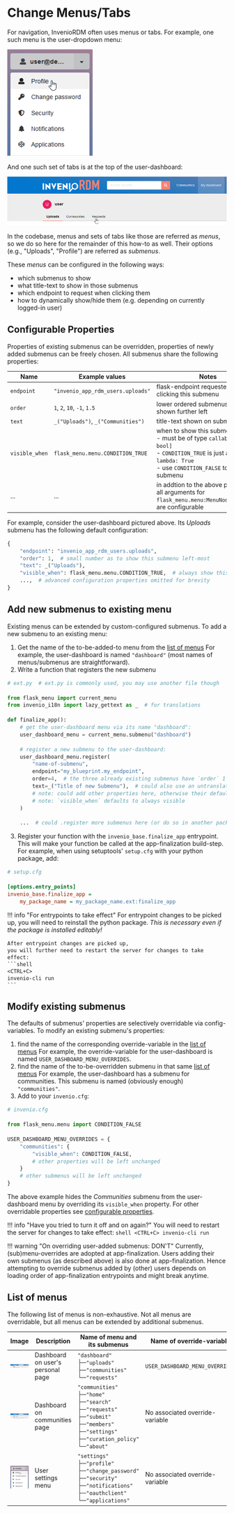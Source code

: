 # Change Menus/Tabs

For navigation, InvenioRDM often uses menus or tabs. For example, one such menu is the user-dropdown menu:

![User-settings menu with its 5 default entries](./imgs/settings-menu.png)

And one such set of tabs is at the top of the user-dashboard:

![User's personal dashboard with three tabs labeled (left-to-right) "Uploads", "Communities", and "Requests"](./imgs/user-dashboard.png)

In the codebase, menus and sets of tabs like those are referred as *menus*, so we do so here for the remainder of this how-to as well.
Their options (e.g., "Uploads", "Profile") are referred as *submenus*.

These *menus* can be configured in the following ways:

- which submenus to show
- what title-text to show in those submenus
- which endpoint to request when clicking them
- how to dynamically show/hide them (e.g. depending on currently logged-in user)

## Configurable Properties

Properties of existing submenus can be overridden,
properties of newly added submenus can be freely chosen.
All submenus share the following properties:

| Name           | Example values                       | Notes                                               |
|----------------|--------------------------------------|-----------------------------------------------------|
| `endpoint`     | `"invenio_app_rdm_users.uploads"`    | flask-endpoint requested when clicking this submenu |
| `order`        | `1`, `2`, `10`, `-1`, `1.5`          | lower ordered submenus are shown further left       |
| `text`         | `_("Uploads")`, `_("Communities")`   | title-text shown on submenus                        |
| `visible_when` | `flask_menu.menu.CONDITION_TRUE`     | when to show this submenu<br />- must be of type `callable[[], bool]`<br />- `CONDITION_TRUE` is just a named `lambda: True`<br />- use `CONDITION_FALSE` to hide a submenu |
| ...            | ...                                  | in addtion to the above properties, all arguments for `flask_menu.menu:MenuNode.register` are configurable |

For example, consider the user-dashboard pictured above.
Its *Uploads* submenu has the following default configuration:
```python
{
    "endpoint": "invenio_app_rdm_users.uploads",
    "order": 1,  # small number as to show this submenu left-most
    "text": _("Uploads"),
    "visible_when": flask_menu.menu.CONDITION_TRUE,  # always show this submenu
    ...,  # advanced configuration properties omitted for brevity
}
```

## Add new submenus to existing menu

Existing menus can be extended by custom-configured submenus.
To add a new submenu to an existing menu:

1. Get the name of the to-be-added-to menu from the [list of menus](#list-of-menus)
  For example, the user-dashboard is named `"dashboard"` (most names of menus/submenus are straightforward).
2. Write a function that registers the new submenu
  ```python
  # ext.py  # ext.py is commonly used, you may use another file though

  from flask_menu import current_menu
  from invenio_i18n import lazy_gettext as _  # for translations

  def finalize_app():
      # get the user-dashboard menu via its name "dashboard":
      user_dashboard_menu = current_menu.submenu("dashboard")

      # register a new submenu to the user-dashboard:
      user_dashboard_menu.register(
          "name-of-submenu",
          endpoint="my_blueprint.my_endpoint",
          order=4,  # the three already existing submenus have `order` 1 through 3
          text=_("Title of new Submenu"),  # could also use an untranslated bare string
          # note: could add other properties here, otherwise their default is used
          # note: `visible_when` defaults to always visible
      )

      ...  # could .register more submenus here (or do so in another package)
  ```
3. Register your function with the `invenio_base.finalize_app` entrypoint.
  This will make your function be called at the app-finalization build-step.
  For example, when using setuptools' `setup.cfg` with your python package, add:
  ```ini
  # setup.cfg

  [options.entry_points]
  invenio_base.finalize_app =
      my_package_name = my_package_name.ext:finalize_app
  ```

!!! info "For entrypoints to take effect"
    For entrypoint changes to be picked up, you will need to reinstall the python package.
    *This is necessary even if the package is installed editably!*

    After entrypoint changes are picked up,
    you will further need to restart the server for changes to take effect:
    ```shell
    <CTRL+C>
    invenio-cli run
    ```

## Modify existing submenus

The defaults of submenus' properties are selectively overridable via config-variables.
To modify an existing submenu's properties:

1. find the name of the corresponding override-variable in the [list of menus](#list-of-menus)
  For example, the override-variable for the user-dashboard is named `USER_DASHBOARD_MENU_OVERRIDES`.
2. find the name of the to-be-overridden submenu in that same [list of menus](#list-of-menus)
  For example, the user-dashboard has a submenu for communities.
  This submenu is named (obviously enough) `"communities"`.
3. Add to your `invenio.cfg`:
  ```python
  # invenio.cfg

  from flask_menu.menu import CONDITION_FALSE

  USER_DASHBOARD_MENU_OVERRIDES = {
      "communities": {
          "visible_when": CONDITION_FALSE,
          # other properties will be left unchanged
      }
      # other submenus will be left unchanged
  }
  ```

The above example hides the *Communities* submenu from the user-dashboard menu
by overriding its `visible_when` property.
For other overridable properties see [configurable properties](#configurable-properties).

!!! info "Have you tried to turn it off and on again?"
    You will need to restart the server for changes to take effect:
    ```shell
    <CTRL+C>
    invenio-cli run
    ```

!!! warning "On overriding user-added submenus: DON'T"
    Currently, (sub)menu-overrides are adopted at app-finalization.
    Users adding their own submenus (as described above) is also done at app-finalization.
    Hence attempting to override submenus added by (other) users depends on
    loading order of app-finalization entrypoints and might break anytime.

## List of menus

The following list of menus is non-exhaustive.
Not all menus are overridable, but all menus can be extended by additional submenus.

| Image | Description | Name of menu and its submenus | Name of override-variable |
|-------|-------------|-------------------------------|---------------------------|
| ![User's personal dashboard with three tabs labeled (left-to-right) "Uploads", "Communities", and "Requests"](./imgs/user-dashboard.png) | Dashboard on user's personal page | `"dashboard"`<br />├─`"uploads"`<br />├─`"communities"`<br /> └─`"requests"` | `USER_DASHBOARD_MENU_OVERRIDES` |
| ![Communities dashboard with its 6 default tabs](./imgs/communities-dashboard.png) | Dashboard on communities page | `"communities"`<br />├─`"home"`<br />├─`"search"`<br />├─`"requests"`<br />├─`"submit"`<br />├─`"members"`<br />├─`"settings"`<br />├─`"curation_policy"`<br />└─`"about"` | No associated override-variable |
| ![User-settings menu with its 5 default entries](./imgs/settings-menu.png) | User settings menu | `"settings"`<br />├─`"profile"`<br />├─`"change_password"`<br />├─`"security"`<br />├─`"notifications"`<br />├─`"oauthclient"`<br />└─`"applications"` | No associated override-variable |
